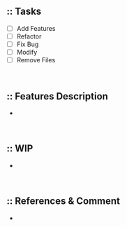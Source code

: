 ## :: Tasks

- [ ] Add Features
- [ ] Refactor
- [ ] Fix Bug
- [ ] Modify
- [ ] Remove Files

<br />

## :: Features Description

-

<br />

## :: WIP

-

<br />

## :: References & Comment

-
